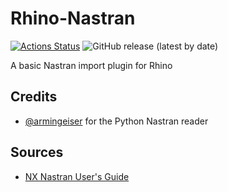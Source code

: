 # Rhino-Nastran

[![Actions Status](https://github.com/oberbichler/Rhino-Nastran/workflows/CI/badge.svg?branch=master)](https://github.com/oberbichler/Rhino-Nastran/actions) ![GitHub release (latest by date)](https://img.shields.io/github/v/release/oberbichler/Rhino-Nastran)

A basic Nastran import plugin for Rhino

## Credits

- [@armingeiser](https://github.com/armingeiser) for the Python Nastran reader

## Sources
- [NX Nastran User's Guide](https://docs.plm.automation.siemens.com/data_services/resources/nxnastran/10/help/en_US/tdocExt/pdf/User.pdf)
